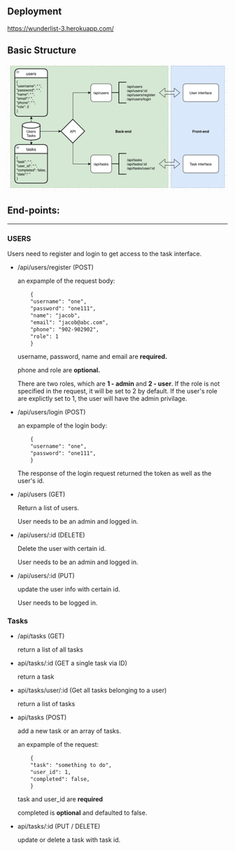 ## Deployment

https://wunderlist-3.herokuapp.com/

## Basic Structure

![FlowChart](/asset/flowchart.png)

## End-points:

---

### USERS

Users need to register and login to get access to the task interface.

* /api/users/register (POST)

    an expample of the request body:
    ```
        {
        "username": "one",
        "password": "one111",
        "name": "jacob",
        "email": "jacob@abc.com",
        "phone": "902-902902",
        "role": 1
        }
    ```

    username, password, name and email are **required.**

    phone and role are **optional.**

    There are two roles, which are **1 - admin** and **2 - user**. If the role is not specified in the request, it will be set to 2 by default. If the user's role are explictly set to 1, the user will have the admin privilage.

* /api/users/login (POST)

    an expample of the login body:
    ```
        {
        "username": "one",
        "password": "one111",
        }
    ```
    The response of the login request returned the token as well as the user's id.

* /api/users (GET)

    Return a list of users.

    User needs to be an admin and logged in.

* /api/users/:id (DELETE)

    Delete the user with certain id.

    User needs to be an admin and logged in.


* /api/users/:id (PUT)

    update the user info with certain id.

    User needs to be logged in.

### Tasks

* /api/tasks (GET)

    return a list of all tasks

* api/tasks/:id (GET a single task via ID)

    return a task 

* api/tasks/user/:id (Get all tasks belonging to a user)

    return a list of tasks

* api/tasks (POST)

    add a new task or an array of tasks.

    an expample of the request:
    ```
        {
        "task": "something to do",
        "user_id": 1,
        "completed": false,
        }
    ```
    task and user_id are **required**

    completed is **optional** and defaulted to false. 

* api/tasks/:id (PUT / DELETE)

    update or delete a task with task id.

